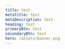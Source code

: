 ```yaml
---
title: test
metaTitle: test
metaDescription: test
heading: test
primaryBtn: test
secondaryBtn: test
hero: /assets/banner.png
---
```

